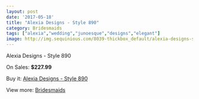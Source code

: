```yaml
---
layout: post
date: '2017-05-18'
title: "Alexia Designs - Style 890"
category: Bridesmaids
tags: ["alexia","wedding","junoesque","designs","elegant"]
image: http://img.sequinious.com/8039-thickbox_default/alexia-designs-style-890.jpg
---
```

Alexia Designs - Style 890

On Sales: **$227.99**
<a href="https://www.sequinious.com/bridesmaids/3352-alexia-designs-style-890.html"><amp-img layout="responsive" width="600" height="600" src="//img.sequinious.com/8039-thickbox_default/alexia-designs-style-890.jpg" alt="Alexia Designs - Style 890 0" /></a>

Buy it: [Alexia Designs - Style 890](https://www.sequinious.com/bridesmaids/3352-alexia-designs-style-890.html "Alexia Designs - Style 890")

View more: [Bridesmaids](https://www.sequinious.com/3-bridesmaids "Bridesmaids")